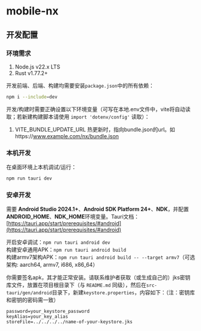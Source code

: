 # mobile-nx

## 开发配置
### 环境需求
1. Node.js v22.x LTS
2. Rust v1.77.2+

开发前端、后端、构建均需要安装`package.json`中的所有依赖：
```sh
npm i --include=dev
```


开发/构建时需要正确设置以下环境变量（可写在本地.env文件中，vite将自动读取；若新建构建脚本请使用 `import 'dotenv/config'` 读取）：  
1. VITE_BUNDLE_UPDATE_URL 热更新时，指向bundle.json的url。如https://www.example.com/nx/bundle.json


### 本机开发
在桌面环境上本机调试/运行：
```sh
npm run tauri dev
```

### 安卓开发
需要 **Android Studio 2024.1+**、**Android SDK Platform 24+**、**NDK**，并配置**ANDROID_HOME**、**NDK_HOME**环境变量。Tauri文档：[https://tauri.app/start/prerequisites/#android](https://tauri.app/start/prerequisites/#android)

开启安卓调试：`npm run tauri android dev`  
构建安卓通用APK：`npm run tauri android build`  
构建armv7架构APK：`npm run tauri android build -- --target armv7`（可选架构: aarch64, armv7, i686, x86_64）

你需要签名apk，其才能正常安装。请联系维护者获取（或生成自己的）jks密钥库文件，放置在项目根目录下（与 `README.md` 同级），然后在`src-tauri/gen/android`目录下，新建`keystore.properties`，内容如下：（注：密钥库和密钥的密码需一致）
```properties
password=your_keystore_password
keyAlias=your_key_alias
storeFile=../../../../name-of-your-keystore.jks
```